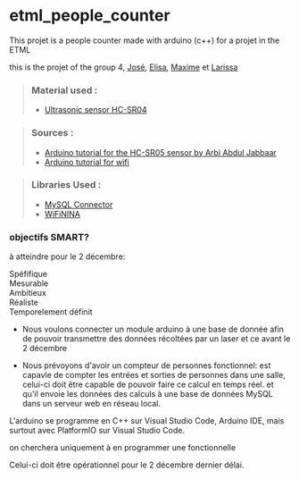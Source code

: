 # etml_people_counter
This projet is a people counter made with arduino (c++) for a projet in the ETML

this is the projet of the group 4, [José](https://github.com/J0bot), [Elisa](https://github.com/kuoch00), [Maxime](https://github.com/emixam420) et [Larissa](https://github.com/nanachronisme)

> ### Material used : 
>
> - [Ultrasonic sensor HC-SR04](https://cdn.sparkfun.com/datasheets/Sensors/Proximity/HCSR04.pdf)

> ### Sources :
>
> - [Arduino tutorial for the HC-SR05 sensor by Arbi Abdul Jabbaar](https://create.arduino.cc/projecthub/abdularbi17/ultrasonic-sensor-hc-sr04-with-arduino-tutorial-327ff6?ref=user&ref_id=1134675&offset=0)
> - [Arduino tutorial for wifi](https://docs.arduino.cc/tutorials/nano-33-iot/WiFi_connection)

> ### Libraries Used :
> - [MySQL Connector](https://github.com/ChuckBell/MySQL_Connector_Arduino)
> - [WiFiNINA](https://github.com/arduino-libraries/WiFiNINA)

### objectifs SMART?
à atteindre pour le 2 décembre:

Spéfifique  
Mesurable  
Ambitieux  
Réaliste  
Temporelement définit  

* Nous voulons connecter un module arduino à une base de donnée afin de pouvoir transmettre des données récoltées par un laser et ce avant le 2 décembre

* Nous prévoyons d'avoir un compteur de personnes fonctionnel: est capavle de compter les entrées et sorties de personnes dans une salle, celui-ci doit être capable de pouvoir faire ce calcul en temps réel. et qu'il envoie les données des calculs à une base de données MySQL dans un serveur web en réseau local. 

L'arduino se programme en C++ sur Visual Studio Code, Arduino IDE, mais surtout avec PlatformIO sur Visual Studio Code.

on cherchera uniquement à en programmer une fonctionnelle 

Celui-ci doit être opérationnel pour le 2 décembre dernier délai.
